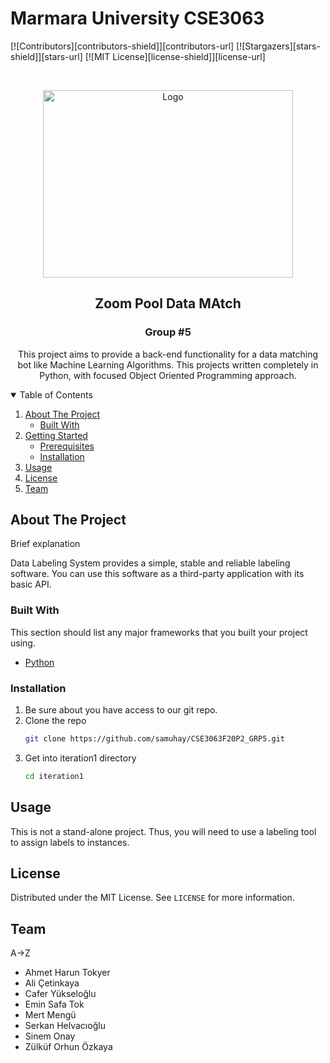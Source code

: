 # Marmara University CSE3063
<!--
* This project can be usable only for educational purposes.
* Using this project is free to share as long as it is not for commercial purposes. 
* This in-project MIT standards apply.
* This project started as a graduation project in the required department of Marmara University and consists of 3 iteretions.


 https://github.com/samuhay/CSE3063F20P2_GRP5/blob/main/iteration1/assets/image.png
 
 -->



[![Contributors][contributors-shield]][contributors-url]
[![Stargazers][stars-shield]][stars-url]
[![MIT License][license-shield]][license-url]



<!-- PROJECT LOGO -->
<br />
<p align="center">
  <a href="https://github.com/othneildrew/Best-README-Template">
    <img src="https://i1.wp.com/nerdschalk.com/wp-content/uploads/2020/05/nerdschalk.com-poll-in-zoom.png" alt="Logo" width="400" height="300">
  </a>

  <h2 align="center">Zoom Pool Data MAtch</h2>
  <h3 align="center">Group #5</h3>

  <p align="center">
    This project aims to provide a back-end functionality for a data matching bot like Machine Learning Algorithms. This projects written completely in Python, with focused Object Oriented Programming approach.
    <br />
  </p>
</p>



<!-- TABLE OF CONTENTS -->
<details open="open">
  <summary>Table of Contents</summary>
  <ol>
    <li>
      <a href="#about-the-project">About The Project</a>
      <ul>
        <li><a href="#built-with">Built With</a></li>
      </ul>
    </li>
    <li>
      <a href="#getting-started">Getting Started</a>
      <ul>
        <li><a href="#prerequisites">Prerequisites</a></li>
        <li><a href="#installation">Installation</a></li>
      </ul>
    </li>
    <li><a href="#usage">Usage</a></li>
    <li><a href="#license">License</a></li>
    <li><a href="#team">Team</a></li>
  </ol>
</details>



<!-- ABOUT THE PROJECT -->
## About The Project


Brief explanation

Data Labeling System provides a simple, stable and reliable labeling software. You can use this software as a third-party application with its basic API.



### Built With

This section should list any major frameworks that you built your project using. 
* [Python](https://www.python.org)

<!-- GETTING STARTED -->

### Installation

1. Be sure about you have access to our git repo.
2. Clone the repo
   ```sh
   git clone https://github.com/samuhay/CSE3063F20P2_GRP5.git
   ```
3. Get into iteration1 directory
   ```sh
   cd iteration1
   ```



<!-- USAGE EXAMPLES -->
## Usage

This is not a stand-alone project. Thus, you will need to use a labeling tool to assign labels to instances. 


<!-- LICENSE -->
## License

Distributed under the MIT License. See `LICENSE` for more information.



<!-- CONTACT -->
## Team
<p>A->Z</p>

* Ahmet Harun Tokyer
* Ali Çetinkaya
* Cafer Yükseloğlu
* Emin Safa Tok
* Mert Mengü
* Serkan Helvacıoğlu
* Sinem Onay
* Zülküf Orhun Özkaya
